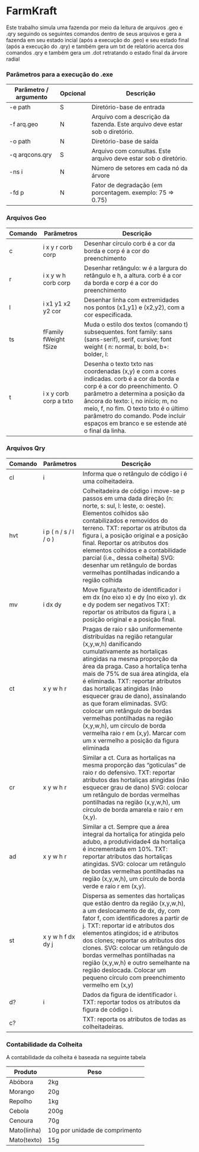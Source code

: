# FarmKraft
Este trabalho simula uma fazenda por meio da leitura de arquivos .geo e .qry seguindo os seguintes comandos dentro de seus arquivos e gera a fazenda em seu estado incial (após a execução do .geo) 
e seu estado final (após a execução do .qry) e também gera um txt de relatório acerca dos comandos .qry e também gera um .dot retratando o estado final da árvore radial
### Parâmetros para a execução do .exe
| Parâmetro / argumento | Opcional | Descrição| 
|--------|--------|--------|
|-e path|S|Diretório-base de entrada|
|-f arq.geo|N|Arquivo com a descrição da fazenda. Este arquivo deve estar sob o diretório.|
|-o path|N|Diretório-base de saída|
|-q arqcons.qry|S|Arquivo com consultas. Este arquivo deve estar sob o diretório.|
|-ns i|N|Número de setores em cada nó da árvore|
|-fd p|N|Fator de degradação (em porcentagem. exemplo: 75 => 0.75)|
### Arquivos Geo
| Comando | Parâmetros | Descrição |
|--------|--------|--------|
| c | i x y r corb corp | Desenhar círculo corb é a cor da borda e corp é a cor do preenchimento|
| r | i x y w h corb corp | Desenhar retângulo: w é a largura do retângulo e h, a altura. corb é a cor da borda e corp é a cor do preenchimento|
| l | i x1 y1 x2 y2 cor | Desenhar linha com extremidades nos pontos (x1,y1) e (x2,y2), com a cor especificada.|
| ts | fFamily fWeight fSize | Muda o estilo dos textos (comando t) subsequentes. font family: sans (sans-serif), serif, cursive; font weight ( n: normal, b: bold, b+: bolder, l: | lighter)|
| t | i x y corb corp a txto | Desenha o texto txto nas coordenadas (x,y) e com a cores indicadas. corb é a cor da borda e corp é a cor do preenchimento. O parâmetro a determina a posição da âncora do texto: i, no início; m, no meio, f, no fim. O texto txto é o último parâmetro do comando. Pode incluir espaços em branco e se estende até o final da linha.| 
### Arquivos Qry
| Comando | Parâmetros | Descrição |
|--------|--------|--------|
| cl  | i | Informa que o retângulo de código i é uma colheitadeira. | 
| hvt | i p ( n / s / l / o ) | Colheitadeira de código i move-se p passos em uma dada direção (n: norte, s: sul, l: leste, o: oeste). Elementos colhidos são contabilizados e removidos do terreno. TXT: reportar os atributos da figura i, a posição original e a posição final. Reportar os atributos dos elementos colhidos e a contabilidade parcial (i.e., dessa colheita) SVG: desenhar um retângulo de bordas vermelhas pontilhadas indicando a região colhida | 
|mv | i dx dy | Move figura/texto de identificador i em dx (no eixo x) e dy (no eixo y). dx e dy podem ser negativos TXT: reportar os atributos da figura i, a posição original e a posição final. |
| ct | x y w h r | Pragas de raio r são uniformemente distribuídas na região retangular (x,y,w,h) danificando cumulativamente as hortaliças atingidas na mesma proporção da área da praga. Caso a hortaliça tenha mais de 75% de sua área atingida, ela é eliminada. TXT: reportar atributos das hortaliças atingidas (não esquecer grau de dano), assinalando as que foram eliminadas. SVG: colocar um retângulo de bordas vermelhas pontilhadas na região (x,y,w,h), um círculo de borda vermelha raio r em (x,y). Marcar com um x vermelho a posição da figura eliminada |
| cr | x y w h r | Similar a ct. Cura as hortaliças na mesma proporção das “goticulas” de raio r do defensivo. TXT: reportar atributos das hortaliças atingidas (não esquecer grau de dano) SVG: colocar um retângulo de bordas vermelhas pontilhadas na região (x,y,w,h), um círculo de borda amarela e raio r em (x,y). |
| ad | x y w h r | Similar a ct. Sempre que a área integral da hortaliça for atingida pelo adubo, a produtividade4 da hortaliça é incrementada em 10%. TXT: reportar atributos das hortaliças atingidas. SVG: colocar um retângulo de bordas vermelhas pontilhadas na região (x,y,w,h), um círculo de borda verde e raio r em (x,y). |
| st | x y w h f dx dy j | Dispersa as sementes das hortaliças que estão dentro da região (x,y,w,h), a um deslocamento de dx, dy, com fator f, com identificadores a partir de j. TXT: reportar id e atributos dos elementos atingidos; id e atributos dos clones; reportar os atributos dos clones. SVG: colocar um retângulo de bordas vermelhas pontilhadas na região (x,y,w,h) e outro semelhante na região deslocada. Colocar um pequeno círculo com preenchimento vermelho em (x,y) |
| d? | i | Dados da figura de identificador i. TXT: reportar todos os atributos da figura de código i. |
| c? ||TXT: reporta os atributos de todas as colheitadeiras.|
### Contabilidade da Colheita
A contabilidade da colheita é baseada na seguinte tabela

| Produto | Peso |
|--------|--------|
|Abóbora|2kg|
|Morango|20g|
|Repolho|1kg|
|Cebola|200g|
|Cenoura|70g|
|Mato(linha) |10g por unidade de comprimento|
|Mato(texto) |15g|

